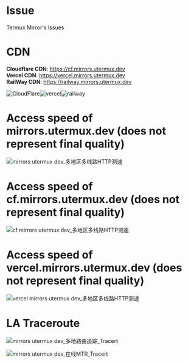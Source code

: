 # Issue
Termux Mirror's Issues

# CDN

**Cloudflare CDN**: https://cf.mirrors.utermux.dev  
**Vercel CDN**: https://vercel.mirrors.utermux.dev   
**RailWay CDN**: https://railway.mirrors.utermux.dev 

![CloudFlare](https://avatars.githubusercontent.com/u/314135?s=100&v=4)![vercel](https://avatars.githubusercontent.com/u/14985020?s=100&v=4)![railway](https://avatars.githubusercontent.com/u/66716858?s=100&v=4)

# Access speed of mirrors.utermux.dev (does not represent final quality)

![mirrors utermux dev_多地区多线路HTTP测速](https://user-images.githubusercontent.com/57583560/173998697-00981bc3-8e90-429f-8254-75ebc195a48f.png)


# Access speed of cf.mirrors.utermux.dev (does not represent final quality)

![cf mirrors utermux dev_多地区多线路HTTP测速](https://user-images.githubusercontent.com/57583560/173998797-b299e1cd-632b-4433-bf9d-040f6bc26545.png)

# Access speed of vercel.mirrors.utermux.dev (does not represent final quality)

![vercel mirrors utermux dev_多地区多线路HTTP测速](https://user-images.githubusercontent.com/57583560/173998815-8e049b7a-56fb-4562-b7c6-3353bcd93c36.png)

# LA Traceroute

![mirrors utermux dev_多地路由追踪_Tracert](https://user-images.githubusercontent.com/57583560/173998944-962112db-1fc3-44b7-9d18-3f39aae6c6b9.png)

![mirrors utermux dev_在线MTR_Tracert](https://user-images.githubusercontent.com/57583560/173999037-71b88213-fc74-4dd7-82e4-7d1ee77b8750.png)


